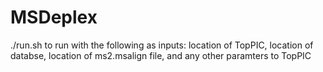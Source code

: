 # MSDeplex

./run.sh to run with the following as inputs: location of TopPIC, location of databse, location of ms2.msalign file, and any other paramters to TopPIC